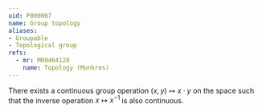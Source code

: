 ```yaml
---
uid: P000087
name: Group topology
aliases:
- Groupable
- Topological group
refs:
  - mr: MR0464128
    name: Topology (Munkres)
---
```


There exists a continuous group operation $(x,y)\mapsto x\cdot y$ on the space such that
the inverse operation $x\mapsto x^{-1}$ is also continuous.
